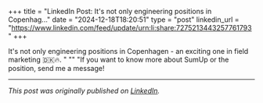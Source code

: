 +++
title = "LinkedIn Post: It's not only engineering positions in Copenhag..."
date = "2024-12-18T18:20:51"
type = "post"
linkedin_url = "https://www.linkedin.com/feed/update/urn:li:share:7275213443257761793"
+++

It's not only engineering positions in Copenhagen - an exciting one in field marketing 🇩🇰🔥. "
""
"If you want to know more about SumUp or the position, send me a message!

---

*This post was originally published on [LinkedIn](https://www.linkedin.com/in/adrianmoreno/recent-activity/all/).*